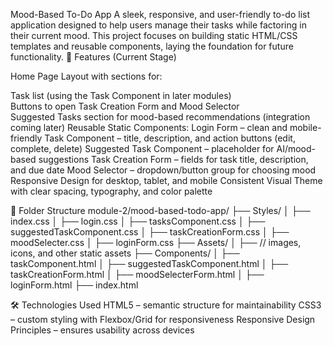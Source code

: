 Mood-Based To-Do App
A sleek, responsive, and user-friendly to-do list application designed to help users manage their tasks while factoring in their current mood. This project focuses on building static HTML/CSS templates and reusable components, laying the foundation for future functionality.
📌 Features (Current Stage)

Home Page Layout with sections for:

Task list (using the Task Component in later modules)  
Buttons to open Task Creation Form and Mood Selector  
Suggested Tasks section for mood-based recommendations (integration coming later)
Reusable Static Components:
Login Form – clean and mobile-friendly
Task Component – title, description, and action buttons (edit, complete, delete)
Suggested Task Component – placeholder for AI/mood-based suggestions
Task Creation Form – fields for task title, description, and due date
Mood Selector – dropdown/button group for choosing mood
Responsive Design for desktop, tablet, and mobile
Consistent Visual Theme with clear spacing, typography, and color palette


📂 Folder Structure
module-2/mood-based-todo-app/
├── Styles/
│   ├── index.css
│   ├── login.css
│   ├── tasksComponent.css
│   ├── suggestedTaskComponent.css
│   ├── taskCreationForm.css
│   ├── moodSelecter.css
│   ├── loginForm.css
├── Assets/
│   ├── // images, icons, and other static assets
├── Components/
│   ├── taskComponent.html
│   ├── suggestedTaskComponent.html
│   ├── taskCreationForm.html
│   ├── moodSelecterForm.html
│   ├── loginForm.html
├── index.html

🛠️ Technologies Used
HTML5 – semantic structure for maintainability
CSS3 – custom styling with Flexbox/Grid for responsiveness
Responsive Design Principles – ensures usability across devices
